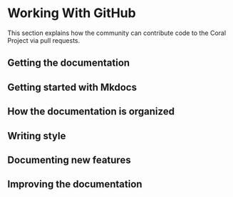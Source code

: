# Working With GitHub

This section explains how the community can contribute code to the Coral Project via pull requests.

## Getting the documentation



## Getting started with Mkdocs

## How the documentation is organized

## Writing style

## Documenting new features

## Improving the documentation
